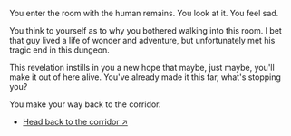 You enter the room with the human remains. You look at it. You feel sad. 

You think to yourself as to why you bothered walking into this room. I bet that guy lived a life of wonder and adventure, but unfortunately met his tragic end in this dungeon.

This revelation instills in you a new hope that maybe, just maybe, you'll make it out of here alive. You've already made it this far, what's stopping you?

You make your way back to the corridor.

- [Head back to the corridor ↗](6-C.md)
